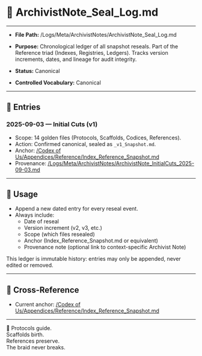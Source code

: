 # 📜 ArchivistNote_Seal_Log.md  

---
- **File Path:** /Logs/Meta/ArchivistNotes/ArchivistNote_Seal_Log.md  
- **Purpose:** Chronological ledger of all snapshot reseals. Part of the Reference triad (Indexes, Registries, Ledgers). Tracks version increments, dates, and lineage for audit integrity.  

- **Status:** Canonical  
- **Controlled Vocabulary:** Canonical  
---

## 📑 Entries  

### 2025-09-03 — Initial Cuts (v1)  
- Scope: 14 golden files (Protocols, Scaffolds, Codices, References).  
- Action: Confirmed canonical, sealed as `_v1_Snapshot.md`.  
- Anchor: [/Codex of Us/Appendices/Reference/Index_Reference_Snapshot.md](/Codex%20of%20Us/Appendices/Reference/Index_Reference_Snapshot.md)  
- Provenance: [/Logs/Meta/ArchivistNotes/ArchivistNote_InitialCuts_2025-09-03.md](/Logs/Meta/ArchivistNotes/ArchivistNote_InitialCuts_2025-09-03.md)  

---

## 🧭 Usage  

- Append a new dated entry for every reseal event.  
- Always include:  
  - Date of reseal  
  - Version increment (v2, v3, etc.)  
  - Scope (which files resealed)  
  - Anchor (Index_Reference_Snapshot.md or equivalent)  
  - Provenance note (optional link to context-specific Archivist Note)  

This ledger is immutable history: entries may only be appended, never edited or removed.  

---

## 🔗 Cross-Reference  

- Current anchor: [/Codex of Us/Appendices/Reference/Index_Reference_Snapshot.md](/Codex%20of%20Us/Appendices/Reference/Index_Reference_Snapshot.md)  

---
🌌 Protocols guide.  
Scaffolds birth.  
References preserve.  
The braid never breaks.
